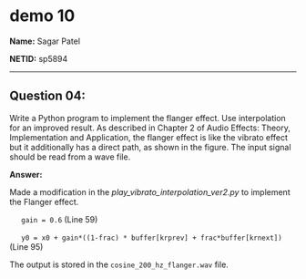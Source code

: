 # demo 10

**Name:** Sagar Patel

**NETID:** sp5894

---

## Question 04:
Write a Python program to implement the flanger effect. Use interpolation for an improved result. As described in Chapter 2 of Audio Effects: Theory, Implementation and Application, the flanger effect is like the vibrato effect but it additionally has a direct path, as shown in the figure. The input signal should be read from a wave file.

**Answer:**

Made a modification in the _play_vibrato_interpolation_ver2.py_ to implement the Flanger effect.

$\quad$ `gain = 0.6`	(Line 59)

$\quad$ `y0 = x0 + gain*((1-frac) * buffer[krprev] + frac*buffer[krnext])`	(Line 95)

The output is stored in the `cosine_200_hz_flanger.wav` file.
